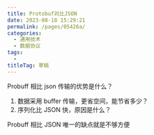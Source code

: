 ```yaml
---
title: Protobuf对比JSON
date: 2023-08-18 15:29:21
permalink: /pages/05426a/
categories: 
  - 通用技术
  - 数据协议
tags: 
  - 
titleTag: 草稿
---
```


Probuff 相比 json 传输的优势是什么？

1. 数据采用 buffer 传输，更省空间，能节省多少？
2. 序列化比 JSON 快，原因是什么？

Probuff 相比 JSON 唯一的缺点就是不够方便